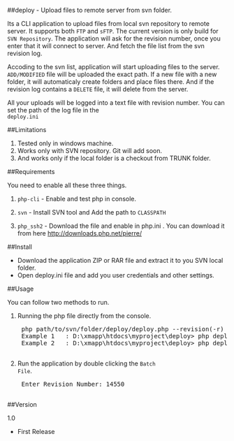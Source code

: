 ##deploy - Upload files to remote server from svn folder.

Its a CLI application to upload files from local svn repository to remote server. It supports both <code>FTP</code> and <code>sFTP</code>. 
The current version is only build for <code>SVN Repository</code>. The application will ask for the revision number, once you enter
that it will connect to server. And fetch the file list from the svn revision log. 

Accoding to the svn list, application will start uploading files to the server. 
<code>ADD/MODIFIED</code> file will be uploaded the exact path. If a new file with a new folder, it will automaticaly create folders
and place files there. And if the revision log contains a <code>DELETE</code> file, it will delete from the server.

All your uploads will be logged into a text file with revision number. You can set the path of the log file in the <code>
deploy.ini</code>

##Limitations


1. Tested only in windows machine.
2. Works only with SVN repository. Git will add soon.
3. And works only if the local folder is a checkout from TRUNK folder.


##Requirements

You need to enable all these three things.

1. <code>php-cli</code>      - Enable and test php in console.
    
2. <code>svn</code>          - Install SVN tool and Add the path to <code>CLASSPATH</code>

3. <code>php_ssh2</code>     - Download the file and enable in php.ini . You can download it from here http://downloads.php.net/pierre/ 


##Install

* Download the application ZIP or RAR file and extract it to you SVN local folder. 
* Open deploy.ini file and add you user credentials and other settings.

##Usage


You can follow two methods to run.

1. Running the php file directly from the console.

    <pre>
    php path/to/svn/folder/deploy/deploy.php --revision(-r)
    Example 1   : D:\xmapp\htdocs\myproject\deploy> php deploy.php -r 14550
    Example 2   : D:\xmapp\htdocs\myproject\deploy> php deploy.php -r14550
    </pre>
    
2. Run the application by double clicking the <code>Batch File</code>.

    <pre>
    Enter Revision Number: 14550
    </pre>


##Version

1.0 

* First Release